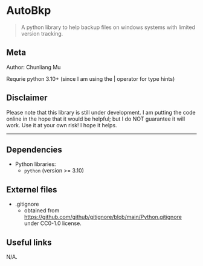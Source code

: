 # AutoBkp

> A python library to help backup files on windows systems with limited version tracking.


## Meta

Author: Chunliang Mu

Requrie python 3.10+ (since I am using the | operator for type hints)




## Disclaimer

Please note that this library is still under development.
I am putting the code online in the hope that it would be helpful; but I do NOT guarantee it will work.
Use it at your own risk!
I hope it helps.


----------------


## Dependencies

- Python libraries:
	- `python` (version >= 3.10)




## Externel files

- .gitignore
	- obtained from https://github.com/github/gitignore/blob/main/Python.gitignore under CC0-1.0 license.




## Useful links

N/A.
